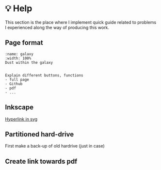 # 💡 Help

This section is the place where I implement quick guide related to problems I experienced along the way of producing this work.

## Page format

```{figure} ../_static/assets/Guide_tour/Slide1.png
:name: galaxy
:width: 100%
Dust within the galaxy
```

```{note}

Explain different buttons, functions
- full page
- Github
- pdf
- ...

```

## Inkscape

[Hyperlink in svg](https://www.google.com/search?q=hyperlink+in+svg+inkscape&rlz=1C1YTUH_frFR1036FR1036&oq=hyperlink+in+svg+inkscape&aqs=chrome..69i57j33i22i29i30.9626j0j7&sourceid=chrome&ie=UTF-8#fpstate=ive&vld=cid:347e9356,vid:EoPGVN0Hv-8)

## Partitioned hard-drive 

First make a back-up of old hardrive (just in case)

## Create link towards pdf







